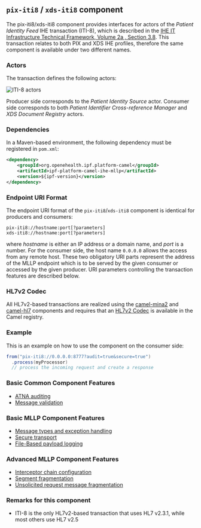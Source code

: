 
## `pix-iti8` / `xds-iti8` component

The pix-iti8/xds-iti8 component provides interfaces for actors of the *Patient Identity Feed* IHE transaction (ITI-8),
which is described in the [IHE IT Infrastructure Technical Framework, Volume 2a , Section 3.8](http://ihe.net/uploadedFiles/Documents/ITI/IHE_ITI_TF_Vol2a.pdf).
This transaction relates to both PIX and XDS IHE profiles, therefore the same component is available under two different names.

### Actors

The transaction defines the following actors:

![ITI-8 actors](images/iti8.png)

Producer side corresponds to the *Patient Identity Source* actor.
Consumer side corresponds to both *Patient Identifier Cross-reference Manager* and *XDS Document Registry* actors.

### Dependencies

In a Maven-based environment, the following dependency must be registered in `pom.xml`:

```xml
<dependency>
    <groupId>org.openehealth.ipf.platform-camel</groupId>
    <artifactId>ipf-platform-camel-ihe-mllp</artifactId>
    <version>${ipf-version}</version>
</dependency>
```

### Endpoint URI Format

The endpoint URI format of the `pix-iti8`/`xds-iti8` component is identical for producers and consumers:

```
pix-iti8://hostname:port[?parameters]
xds-iti8://hostname:port[?parameters]
```

where *hostname* is either an IP address or a domain name, and *port* is a number. For the consumer side, the host name
`0.0.0.0` allows the access from any remote host.
These two obligatory URI parts represent the address of the MLLP endpoint which is to be served by the given consumer or
accessed by the given producer. URI parameters controlling the transaction features are described below.


### HL7v2 Codec

All HL7v2-based transactions are realized using the [camel-mina2](http://camel.apache.org/mina2.html) and [camel-hl7](http://camel.apache.org/hl7.html)
components and requires that an [HL7v2 Codec](codec.html) is available in the Camel registry.

### Example

This is an example on how to use the component on the consumer side:

```java
from("pix-iti8://0.0.0.0:8777?audit=true&secure=true")
  .process(myProcessor)
  // process the incoming request and create a response
```

### Basic Common Component Features

* [ATNA auditing]
* [Message validation]

### Basic MLLP Component Features

* [Message types and exception handling]
* [Secure transport]
* [File-Based payload logging]

### Advanced MLLP Component Features

* [Interceptor chain configuration]
* [Segment fragmentation]
* [Unsolicited request message fragmentation]


### Remarks for this component

* ITI-8 is the only HL7v2-based transaction that uses HL7 v2.3.1, while most others use HL7 v2.5


[ATNA auditing]: ../ipf-platform-camel-ihe/atna.html
[Message validation]: ../ipf-platform-camel-ihe/messageValidation.html
[HL7v2 Codec]: codec.html
[Message types and exception handling]: messageTypes.html
[Secure transport]: secureTransport.html
[File-Based payload logging]: payloadLogging.html
[Interceptor chain configuration]: interceptorChain.html
[Segment fragmentation]: segmentFragmentation.html
[Unsolicited request message fragmentation]: unsolicitedFragmentation.html

